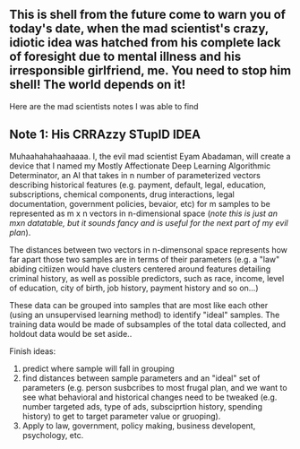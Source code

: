 
## This is shell from the future come to warn you of today's date, when the mad scientist's crazy, idiotic idea was hatched from his complete lack of foresight due to mental illness and his irresponsible girlfriend, me. You need to stop him shell! The world depends on it!

Here are the mad scientists notes I was able to find


## Note 1: His CRRAzzy STupID IDEA

Muhaahahahaahaaaa. I, the evil mad scientist Eyam Abadaman, will create a device that I named my Mostly Affectionate Deep Learning Algorithmic Determinator, an AI that takes in n number of parameterized vectors describing historical features (e.g. payment, default, legal, education, subscriptions, chemical components, drug interactions, legal documentation, government policies, bevaior, etc) for m samples to be represented as m x n vectors in n-dimensional space (*note this is just an mxn datatable, but it sounds fancy and is useful for the next part of my evil plan*). 

The distances between two vectors in n-dimensonal space represents how far apart those two samples are in terms of their parameters (e.g. a "law" abiding citiizen would have clusters centered around features detailing criminal history, as well as possible predictors, such as race, income, level of education, city of birth, job history, payment history and so on...)

These data can be grouped into samples that are most like each other (using an unsupervised learning method) to identify "ideal" samples. The training data would be made of subsamples of the total data collected, and holdout data would be set aside..

Finish ideas: 
1. predict where sample will fall in grouping
2. find distances between sample parameters and an "ideal" set of parameters (e.g. person susbcribes to most frugal plan, and we want to see what behavioral and historical changes need to be tweaked (e.g. number targeted ads, type of ads, subsciprtion history, spending history) to get to target parameter value or gruoping).
3. Apply to law, government, policy making, business developent, psychology, etc.
